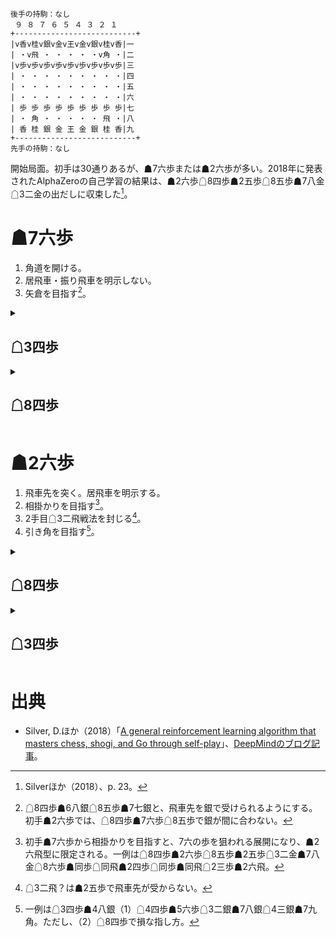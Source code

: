 ```
後手の持駒：なし
 ９ ８ ７ ６ ５ ４ ３ ２ １
+---------------------------+
|v香v桂v銀v金v王v金v銀v桂v香|一
| ・v飛 ・ ・ ・ ・ ・v角 ・|二
|v歩v歩v歩v歩v歩v歩v歩v歩v歩|三
| ・ ・ ・ ・ ・ ・ ・ ・ ・|四
| ・ ・ ・ ・ ・ ・ ・ ・ ・|五
| ・ ・ ・ ・ ・ ・ ・ ・ ・|六
| 歩 歩 歩 歩 歩 歩 歩 歩 歩|七
| ・ 角 ・ ・ ・ ・ ・ 飛 ・|八
| 香 桂 銀 金 王 金 銀 桂 香|九
+---------------------------+
先手の持駒：なし
```

開始局面。初手は30通りあるが、☗7六歩または☗2六歩が多い。2018年に発表されたAlphaZeroの自己学習の結果は、☗2六歩☖8四歩☗2五歩☖8五歩☗7八金☖3二金の出だしに収束した[^alphazero]。

# ☗7六歩
1. 角道を開ける。
1. 居飛車・振り飛車を明示しない。
1. 矢倉を目指す[^yagura]。

<details><summary>

## ☖3四歩</summary>
1. 角道を開ける。
1. 居飛車・振り飛車を明示しない。
1. 戦型選択権を取りに行く。特に、横歩取りを目指す。

<details><summary>

### ☗2六歩</summary>
#### ☖8四歩☗2五歩☖8五歩
##### ☗7八金
###### ☖3二金☗2四歩☖同歩☗同飛
* ☖8六歩☗同歩☖同飛
    * ☗3四飛
* ☖2三歩☗3四飛☖8八角成☗同銀☖2五角

###### ☖8六歩☗同歩☖同飛
* ☗2四歩☖同歩☗同飛
    * ☖3二金
    * ☖8八角成☗同銀☖3三角？
* ☗2二角成☖同銀☗7七角？

##### ☗2四歩☖同歩☗同飛
###### ☖3二金
* ☗7八金
* ☗3四飛？☖8八角成☗同銀☖4五角
</details>

### ☗2二角成☖同銀☗4五角
</details>

<details><summary>

## ☖8四歩</summary>
1. 飛車先を突く。居飛車を明示する。
1. 王者の一手。先手に戦型選択権を委ねる。

### ☗6八銀☖3四歩☗7七銀☖6二銀☗2六歩☖4二銀☗2五歩☖3三銀

### ☗2六歩
#### ☖8五歩
##### ☗7七角☖3四歩☗8八銀☖3二金☗7八金☖7七角成☗同銀☖2二銀

##### ☗2五歩
###### ☖3二金☗7七角☖3四歩☗8八銀☖7七角成☗同銀☖2二銀
###### ☖3四歩
###### ☖8六歩？

#### ☖3二金
</details>

# ☗2六歩
1. 飛車先を突く。居飛車を明示する。
1. 相掛かりを目指す[^aigakari]。
1. 2手目☖3二飛戦法を封じる[^r-32]。
1. 引き角を目指す[^hikikaku]。

<details><summary>

## ☖8四歩</summary>
1. 飛車先を突く。居飛車を明示する。
1. 相掛かりを受けて立つ。

### ☗2五歩
#### ☖8五歩
##### ☗7八金
###### ☖3二金
* ☗3八銀☖7二銀☗9六歩
* ☗2四歩☖同歩☗同飛☖2三歩
    * ☗2六飛
    * ☗2八飛

###### ☖8六歩☗同歩☖同飛？

##### ☗2四歩☖同歩☗同飛？
##### ☗7六歩

### ☗7六歩
</details>

<details><summary>

## ☖3四歩</summary>
1. 角道を開ける。
1. 居飛車・振り飛車を明示しない。
1. 相掛かりを拒否する。特に、横歩取りを目指す。

### ☗7六歩
### ☗2五歩☖3三角☗7六歩
</details>

# 出典
* Silver, D.ほか（2018）「[A general reinforcement learning algorithm that masters chess, shogi, and Go through self-play](https://storage.googleapis.com/deepmind-media/DeepMind.com/Blog/alphazero-shedding-new-light-on-chess-shogi-and-go/alphazero_preprint.pdf)」、[DeepMindのブログ記事](https://www.deepmind.com/blog/alphazero-shedding-new-light-on-chess-shogi-and-go)。

[^alphazero]: Silverほか（2018）、p. 23。

[^yagura]: ☖8四歩☗6八銀☖8五歩☗7七銀と、飛車先を銀で受けられるようにする。初手☗2六歩では、☖8四歩☗7六歩☖8五歩で銀が間に合わない。

[^aigakari]: 初手☗7六歩から相掛かりを目指すと、7六の歩を狙われる展開になり、☗2六飛型に限定される。一例は☖8四歩☗2六歩☖8五歩☗2五歩☖3二金☗7八金☖8六歩☗同歩☖同飛☗2四歩☖同歩☗同飛☖2三歩☗2六飛。

[^r-32]: ☖3二飛？は☗2五歩で飛車先が受からない。

[^hikikaku]: 一例は☖3四歩☗4八銀（1）☖4四歩☗5六歩☖3二銀☗7八銀☖4三銀☗7九角。ただし、（2）☖8四歩で損な指し方。
